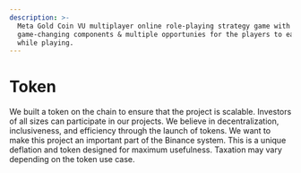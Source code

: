 ```yaml
---
description: >-
  Meta Gold Coin VU multiplayer online role-playing strategy game with a key
  game-changing components & multiple opportunies for the players to earn money
  while playing.
---
```


# Token

We built a token on the chain to ensure that the project is scalable. Investors of all sizes can participate in our projects. We believe in decentralization, inclusiveness, and efficiency through the launch of tokens. We want to make this project an important part of the Binance system. This is a unique deflation and token designed for maximum usefulness. Taxation may vary depending on the token use case.

